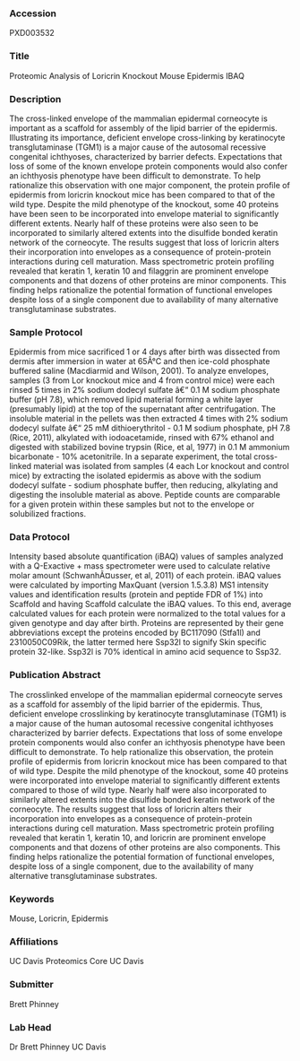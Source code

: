 ### Accession
PXD003532

### Title
Proteomic Analysis of Loricrin Knockout Mouse Epidermis IBAQ

### Description
The cross-linked envelope of the mammalian epidermal corneocyte is important as a scaffold for assembly of the lipid barrier of the epidermis. Illustrating its importance, deficient envelope cross-linking by keratinocyte transglutaminase (TGM1) is a major cause of the autosomal recessive congenital ichthyoses, characterized by barrier defects. Expectations that loss of some of the known envelope protein components would also confer an ichthyosis phenotype have been difficult to demonstrate. To help rationalize this observation with one major component, the protein profile of epidermis from loricrin knockout mice has been compared to that of the wild type. Despite the mild phenotype of the knockout, some 40 proteins have been seen to be incorporated into envelope material to significantly different extents. Nearly half of these proteins were also seen to be incorporated to similarly altered extents into the disulfide bonded keratin network of the corneocyte. The results suggest that loss of loricrin alters their incorporation into envelopes as a consequence of protein-protein interactions during cell maturation. Mass spectrometric protein profiling revealed that keratin 1, keratin 10 and filaggrin are prominent envelope components and that dozens of other proteins are minor components. This finding helps rationalize the potential formation of functional envelopes despite loss of a single component due to availability of many alternative transglutaminase substrates.

### Sample Protocol
Epidermis from mice sacrificed 1 or 4 days after birth was dissected from dermis after immersion in water at 65Â°C and then ice-cold phosphate buffered saline (Macdiarmid and Wilson, 2001). To analyze envelopes, samples (3 from Lor knockout mice and 4 from control mice) were each rinsed 5 times in 2% sodium dodecyl sulfate â€“ 0.1 M sodium phosphate buffer (pH 7.8), which removed lipid material forming a white layer (presumably lipid) at the top of the supernatant after centrifugation. The insoluble material in the pellets was then extracted 4 times with 2% sodium dodecyl sulfate â€“ 25 mM dithioerythritol - 0.1 M sodium phosphate, pH 7.8 (Rice, 2011), alkylated with iodoacetamide, rinsed with 67% ethanol and digested with stabilized bovine trypsin (Rice, et al, 1977) in 0.1 M ammonium bicarbonate - 10% acetonitrile. In a separate experiment, the total cross-linked material was isolated from samples (4 each Lor knockout and control mice) by extracting the isolated epidermis as above with the sodium dodecyl sulfate - sodium phosphate buffer, then reducing, alkylating and digesting the insoluble material as above. Peptide counts are comparable for a given protein within these samples but not to the envelope or solubilized fractions.

### Data Protocol
Intensity based absolute quantification (iBAQ) values of samples analyzed with a Q-Exactive + mass spectrometer were used to calculate relative molar amount (SchwanhÃ¤usser, et al, 2011) of each protein. iBAQ values were calculated by importing MaxQuant (version 1.5.3.8) MS1 intensity values and identification results (protein and peptide FDR of 1%) into Scaffold and having Scaffold calculate the iBAQ values. To this end, average calculated values for each protein were normalized to the total values for a given genotype and day after birth. Proteins are represented by their gene abbreviations except the proteins encoded by BC117090 (Stfa1l) and 2310050C09Rik, the latter termed here Ssp32l to signify Skin specific protein 32-like. Ssp32l is 70% identical in amino acid sequence to Ssp32.

### Publication Abstract
The crosslinked envelope of the mammalian epidermal corneocyte serves as a scaffold for assembly of the lipid barrier of the epidermis. Thus, deficient envelope crosslinking by keratinocyte transglutaminase (TGM1) is a major cause of the human autosomal recessive congenital ichthyoses characterized by barrier defects. Expectations that loss of some envelope protein components would also confer an ichthyosis phenotype have been difficult to demonstrate. To help rationalize this observation, the protein profile of epidermis from loricrin knockout mice has been compared to that of wild type. Despite the mild phenotype of the knockout, some 40 proteins were incorporated into envelope material to significantly different extents compared to those of wild type. Nearly half were also incorporated to similarly altered extents into the disulfide bonded keratin network of the corneocyte. The results suggest that loss of loricrin alters their incorporation into envelopes as a consequence of protein-protein interactions during cell maturation. Mass spectrometric protein profiling revealed that keratin 1, keratin 10, and loricrin are prominent envelope components and that dozens of other proteins are also components. This finding helps rationalize the potential formation of functional envelopes, despite loss of a single component, due to the availability of many alternative transglutaminase substrates.

### Keywords
Mouse, Loricrin, Epidermis

### Affiliations
UC Davis Proteomics Core
UC Davis

### Submitter
Brett Phinney

### Lab Head
Dr Brett Phinney
UC Davis


